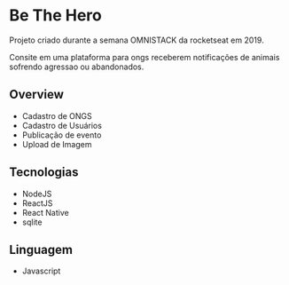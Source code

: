 # Be The Hero

Projeto criado durante a semana OMNISTACK da rocketseat em 2019.

Consite em uma plataforma para ongs receberem notificações de animais sofrendo agressao ou abandonados.

## Overview

- Cadastro de ONGS
- Cadastro de Usuários
- Publicação de evento
- Upload de Imagem

## Tecnologias

- NodeJS
- ReactJS
- React Native
- sqlite

## Linguagem

- Javascript
